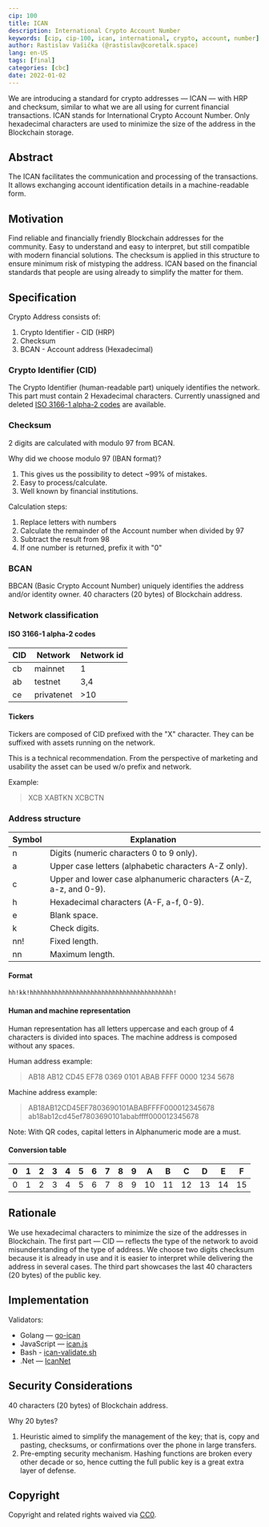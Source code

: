 ```yaml
---
cip: 100
title: ICAN
description: International Crypto Account Number
keywords: [cip, cip-100, ican, international, crypto, account, number]
author: Rastislav Vašička (@rastislav@coretalk.space)
lang: en-US
tags: [final]
categories: [cbc]
date: 2022-01-02
---
```

We are introducing a standard for crypto addresses — ICAN — with HRP and checksum, similar to what we are all using for current financial transactions. ICAN stands for International Crypto Account Number.
Only hexadecimal characters are used to minimize the size of the address in the Blockchain storage.

<!--truncate-->

## Abstract

The ICAN facilitates the communication and processing of the transactions. It allows exchanging account identification details in a machine-readable form.

## Motivation

Find reliable and financially friendly Blockchain addresses for the community. Easy to understand and easy to interpret, but still compatible with modern financial solutions. The checksum is applied in this structure to ensure minimum risk of mistyping the address. ICAN based on the financial standards that people are using already to simplify the matter for them.

## Specification

Crypto Address consists of:

1. Crypto Identifier - CID (HRP)
1. Checksum
1. BCAN - Account address (Hexadecimal)

### Crypto Identifier (CID)

The Crypto Identifier (human-readable part) uniquely identifies the network.
This part must contain 2 Hexadecimal characters.
Currently unassigned and deleted [ISO 3166-1 alpha-2 codes](https://en.wikipedia.org/wiki/ISO_3166-1_alpha-2#Current_codes) are available.

### Checksum

2 digits are calculated with modulo 97 from BCAN.

Why did we choose modulo 97 (IBAN format)?

1. This gives us the possibility to detect ~99% of mistakes.
1. Easy to process/calculate.
1. Well known by financial institutions.

Calculation steps:

1. Replace letters with numbers
1. Calculate the remainder of the Account number when divided by 97
1. Subtract the result from 98
1. If one number is returned, prefix it with "0"

### BCAN

BBCAN (Basic Crypto Account Number) uniquely identifies the address and/or identity owner.
40 characters (20 bytes) of Blockchain address.

### Network classification

#### ISO 3166-1 alpha-2 codes

CID | Network | Network id
--- | --- | ---
cb | mainnet | 1
ab | testnet | 3,4
ce | privatenet | >10

#### Tickers

Tickers are composed of CID prefixed with the "X" character.
They can be suffixed with assets running on the network.

This is a technical recommendation. From the perspective of marketing and usability the asset can be used w/o prefix and network.

Example:
> XCB
> XABTKN
> XCBCTN

### Address structure

Symbol | Explanation
--- | ---
n | Digits (numeric characters 0 to 9 only).
a | Upper case letters (alphabetic characters A-Z only).
c | Upper and lower case alphanumeric characters (A-Z, a-z, and 0-9).
h | Hexadecimal characters (A-F, a-f, 0-9).
e | Blank space.
k | Check digits.
nn! | Fixed length.
nn | Maximum length.

#### Format

```txt
hh!kk!hhhhhhhhhhhhhhhhhhhhhhhhhhhhhhhhhhhhhhhh!
```

#### Human and machine representation

Human representation has all letters uppercase and each group of 4 characters is divided into spaces.
The machine address is composed without any spaces.

Human address example:
> AB18 AB12 CD45 EF78 0369 0101 ABAB FFFF 0000 1234 5678

Machine address example:
> AB18AB12CD45EF7803690101ABABFFFF000012345678
> ab18ab12cd45ef7803690101ababffff000012345678

Note: With QR codes, capital letters in Alphanumeric mode are a must.

#### Conversion table

 0  | 1   | 2   | 3   | 4   | 5   | 6   | 7   | 8   | 9   | A   | B   | C   | D   | E   | F
--- | --- | --- | --- | --- | --- | --- | --- | --- | --- | --- | --- | --- | --- | --- | ---
 0  | 1   | 2   | 3   | 4   | 5   | 6   | 7   | 8   | 9   | 10  | 11  | 12  | 13  | 14  | 15

## Rationale

We use hexadecimal characters to minimize the size of the addresses in Blockchain. The first part — CID — reflects the type of the network to avoid misunderstanding of the type of address. We choose two digits checksum because it is already in use and it is easier to interpret while delivering the address in several cases. The third part showcases the last 40 characters (20 bytes) of the public key.

## Implementation

Validators:

- Golang — [go-ican](https://github.com/bchainhub/go-ican)
- JavaScript — [ican.js](hhttps://github.com/bchainhub/ican.js)
- Bash - [ican-validate.sh](https://github.com/bchainhub/ican-validate.sh)
- .Net — [IcanNet](https://github.com/bchainhub/IcanNet)

## Security Considerations

40 characters (20 bytes) of Blockchain address.

Why 20 bytes?

1. Heuristic aimed to simplify the management of the key; that is, copy and pasting, checksums, or confirmations over the phone in large transfers.
1. Pre-empting security mechanism. Hashing functions are broken every other decade or so, hence cutting the full public key is a great extra layer of defense.

## Copyright

Copyright and related rights waived via [CC0](https://creativecommons.org/publicdomain/zero/1.0/).
